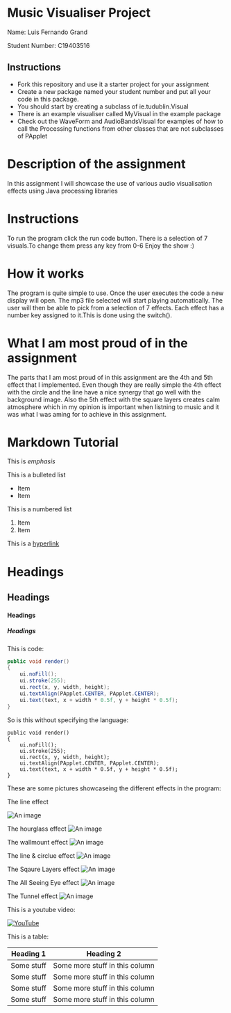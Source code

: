 # Music Visualiser Project

Name: Luis Fernando Grand

Student Number: C19403516

## Instructions
- Fork this repository and use it a starter project for your assignment
- Create a new package named your student number and put all your code in this package.
- You should start by creating a subclass of ie.tudublin.Visual
- There is an example visualiser called MyVisual in the example package
- Check out the WaveForm and AudioBandsVisual for examples of how to call the Processing functions from other classes that are not subclasses of PApplet

# Description of the assignment
In this assignment I will showcase the use of various audio visualisation effects using Java processing libraries 

# Instructions
To run the program click the run code button.
There is a selection of 7 visuals.To change them press any key from 0-6
Enjoy the show :)

# How it works
The program is quite simple to use. Once the user executes the code a new display will open.
The mp3 file selected will start playing automatically.
The user will then be able to pick from a selection of 7 effects.
Each effect has a number key assigned to it.This is done using the switch().

# What I am most proud of in the assignment
The parts that I am most proud of in this assignment are the 4th and 5th effect that I implemented. Even though they are really simple the 4th effect with the circle and the line 
have a nice synergy that go well with the background image. Also the 5th effect with the square layers creates calm atmosphere which in my opinion is important when listning to music and it was what I was aming for to achieve in this assignment.

# Markdown Tutorial

This is *emphasis*

This is a bulleted list

- Item
- Item

This is a numbered list

1. Item
1. Item

This is a [hyperlink](http://bryanduggan.org)

# Headings
## Headings
#### Headings
##### Headings

This is code:

```Java
public void render()
{
	ui.noFill();
	ui.stroke(255);
	ui.rect(x, y, width, height);
	ui.textAlign(PApplet.CENTER, PApplet.CENTER);
	ui.text(text, x + width * 0.5f, y + height * 0.5f);
}
```

So is this without specifying the language:

```
public void render()
{
	ui.noFill();
	ui.stroke(255);
	ui.rect(x, y, width, height);
	ui.textAlign(PApplet.CENTER, PApplet.CENTER);
	ui.text(text, x + width * 0.5f, y + height * 0.5f);
}
```
These are some pictures showcaseing the different effects in the program:

The line effect

![An image](images/effect1.png)


The hourglass effect
![An image](images/effect0.png)

The wallmount effect
![An image](images/effect2.png)

The line & circlue effect
![An image](images/effect3.png)

The Sqaure Layers effect
![An image](images/effect4.png)

The All Seeing Eye effect
![An image](images/effect5.png)

The Tunnel effect
![An image](images/effect6.png)


This is a youtube video:

[![YouTube](https://i9.ytimg.com/vi_webp/vsD3EG1qFpI/mqdefault.webp?time=1620312000000&sqp=CMD_z4QG&rs=AOn4CLAPhVK1yEPG9U_b426C84qVK9JfCw)](https://www.youtube.com/channel/UC6raEfnkDjZDcYcDrAFm3cg/videos?view=0&sort=dd&shelf_id=0)

This is a table:

| Heading 1 | Heading 2 |
|-----------|-----------|
|Some stuff | Some more stuff in this column |
|Some stuff | Some more stuff in this column |
|Some stuff | Some more stuff in this column |
|Some stuff | Some more stuff in this column |

